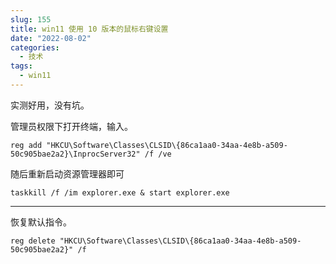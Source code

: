 ```yaml
---
slug: 155
title: win11 使用 10 版本的鼠标右键设置
date: "2022-08-02"
categories: 
  - 技术
tags: 
  - win11
---
```



实测好用，没有坑。

管理员权限下打开终端，输入。

```shell
reg add "HKCU\Software\Classes\CLSID\{86ca1aa0-34aa-4e8b-a509-50c905bae2a2}\InprocServer32" /f /ve
```

随后重新启动资源管理器即可

```shell
taskkill /f /im explorer.exe & start explorer.exe
```

---

恢复默认指令。

```shell
reg delete "HKCU\Software\Classes\CLSID\{86ca1aa0-34aa-4e8b-a509-50c905bae2a2}" /f
```